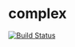 # complex

[![Build Status](https://travis-ci.org/NeverMore27/matrix.svg?branch=master)](https://travis-ci.org/justcppdeveloper/matrix)

